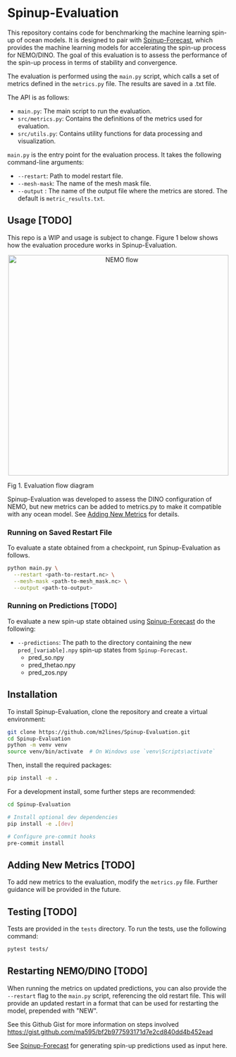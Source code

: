# Spinup-Evaluation

This repository contains code for benchmarking the machine learning spin-up of ocean models. It is designed to pair with [Spinup-Forecast](https://github.com/m2lines/Spinup-Forecast), which provides the machine learning models for accelerating the spin-up process for NEMO/DINO. The goal of this evaluation is to assess the performance of the spin-up process in terms of stability and convergence.

The evaluation is performed using the `main.py` script, which calls a set of metrics defined in the `metrics.py` file. The results are saved in a .txt file.

The API is as follows:

- `main.py`: The main script to run the evaluation.
- `src/metrics.py`: Contains the definitions of the metrics used for evaluation.
- `src/utils.py`: Contains utility functions for data processing and visualization.

<!-- ```plaintext
.
├── main.py                # Entry point script
├── pyproject.toml         # Build system and tool configuration (e.g. black, ruff)
├── README.md              # Project overview and usage
├── LICENSE                # Project license
└── src/                   # Source code
    ├── metrics.py         # Metric calculation functions
    └── utils.py           # General utilities used across the project
``` -->

`main.py` is the entry point for the evaluation process. It takes the following command-line arguments:
- `--restart`: Path to model restart file.
- `--mesh-mask`: The name of the mesh mask file.
- `--output` : The name of the output file where the metrics are stored. The default is `metric_results.txt`.

## Usage [TODO]
This repo is a WIP and usage is subject to change. Figure 1 below shows how the evaluation procedure works in Spinup-Evaluation.

<p align="center">
<img src="chart.svg" alt="NEMO flow" width="500"/>
<figcaption>Fig 1. Evaluation flow diagram</figcaption>
</p>

Spinup-Evaluation was developed to assess the DINO configuration of NEMO, but new metrics can be added to metrics.py to make it compatible with any ocean model. See [Adding New Metrics](#adding-new-metrics) for details.

### Running on Saved Restart File
To evaluate a state obtained from a checkpoint, run Spinup-Evaluation as follows.

```sh
python main.py \
  --restart <path-to-restart.nc> \
  --mesh-mask <path-to-mesh_mask.nc> \
  --output <path-to-output>
```

### Running on Predictions [TODO]
To evaluate a new spin-up state obtained using [Spinup-Forecast](https://github.com/m2lines/Spinup-Forecast) do the following:

* `--predictions`: The path to the directory containing the new `pred_[variable].npy` spin-up states from `Spinup-Forecast`.
    - pred_so.npy
    - pred_thetao.npy
    - pred_zos.npy

<!-- * `--mesh-mask` : Path to the `mesh_mask.nc` file. This file contains the grid information for the model.
* [Optional] The path to a reference spin-up state. This is used to compare the new spin-up state against a known good state. If not provided, the evaluation will only assess the new spin-up state.
* [Optional] The restart file from the NEMO/DINO model.
    i.e. `` -->

<!-- > ![alt text](image.png) -->

## Installation
To install Spinup-Evaluation, clone the repository and create a virtual environment:
```bash
git clone https://github.com/m2lines/Spinup-Evaluation.git
cd Spinup-Evaluation
python -m venv venv
source venv/bin/activate  # On Windows use `venv\Scripts\activate`
```

Then, install the required packages:

```bash
pip install -e .
```
For a development install, some further steps are recommended:

```sh
cd Spinup-Evaluation

# Install optional dev dependencies
pip install -e .[dev]

# Configure pre-commit hooks
pre-commit install
```


## Adding New Metrics [TODO]
To add new metrics to the evaluation, modify the `metrics.py` file. Further guidance will be provided in the future.

## Testing [TODO]

Tests are provided in the `tests` directory. To run the tests, use the following command:

```bash
pytest tests/
```

## Restarting NEMO/DINO [TODO]

When running the metrics on updated predictions, you can also provide the `--restart` flag to the `main.py` script, referencing the old restart file. This will provide an updated restart in a format that can be used for restarting the model, prepended with "NEW".

See this Github Gist for more information on steps involved https://gist.github.com/ma595/bf2b977593171d7e2cd840dd4b452ead

See [Spinup-Forecast](https://github.com/m2lines/Spinup-Forecast) for generating spin-up predictions used as input here.
